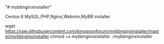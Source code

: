 "# mybbnginxinstaller" 

Centos 6 MySQL,PHP,Nginx,Webmin,MyBB installer

wget https://raw.githubusercontent.com/kinggoonforum/mybbnginxinstaller/master/mybbnginxinstaller
chmod +x mybbnginxinstaller
./mybbnginxinstaller
